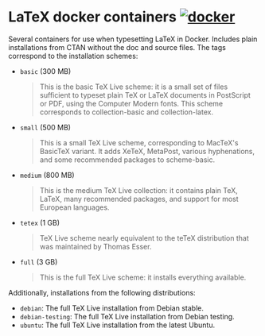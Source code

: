 # LaTeX docker containers [![docker](https://img.shields.io/docker/pulls/silkeh/latex.svg)](https://hub.docker.com/r/silkeh/latex/)

Several containers for use when typesetting LaTeX in Docker.
Includes plain installations from CTAN without the doc and source files.
The tags correspond to the installation schemes:

- `basic` (300 MB)
  > This is the basic TeX Live scheme: it is a small set of files
  > sufficient to typeset plain TeX or LaTeX documents in
  > PostScript or PDF, using the Computer Modern fonts.  This
  > scheme corresponds to collection-basic and collection-latex.

- `small` (500 MB)
  > This is a small TeX Live scheme, corresponding to MacTeX's
  > BasicTeX variant.  It adds XeTeX, MetaPost, various
  > hyphenations, and some recommended packages to scheme-basic.

- `medium` (800 MB)
  > This is the medium TeX Live collection: it contains plain TeX,
  > LaTeX, many recommended packages, and support for most European
  > languages.

- `tetex` (1 GB)
  > TeX Live scheme nearly equivalent to the teTeX distribution
  > that was maintained by Thomas Esser.

- `full` (3 GB)
  > This is the full TeX Live scheme: it installs everything
  > available.

Additionally, installations from the following distributions:

- `debian`: The full TeX Live installation from Debian stable.
- `debian-testing`: The full TeX Live installation from Debian testing.
- `ubuntu`: The full TeX Live installation from the latest Ubuntu.
